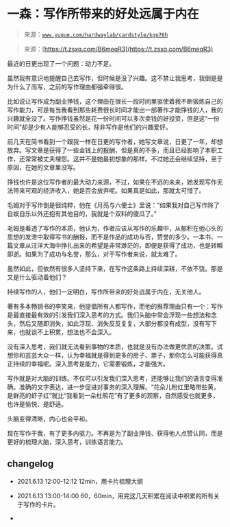 # 一森：写作所带来的好处远属于内在

> 来源：[`www.yuque.com/hardwaylab/cardstyle/kgo76h`](https://www.yuque.com/hardwaylab/cardstyle/kgo76h)

> 来源：[https://t.zsxq.com/B6meqR3](https://t.zsxq.com/B6meqR3) 

最近的日更出现了一个问题：动力不足。 

虽然我有意识地提醒自己去写作，但时候是没了兴趣。这不禁让我思考，我倒是是为什么了而写，之前的写作理由都强牵得很。 

比如说让写作成为副业挣钱，这个理由在很长一段时间里驱使着我不断锻炼自己的写作能力，可是每当我看到那些耗费很长时间才能出一部著作才能挣钱的人，我的兴趣就全没了。写作挣钱虽然是花一份时间可以多次卖钱的好投资，但是这“一份时间”却是少有人能够忍受的长，除非写作是他们的兴趣爱好。 

前几天在简书看到一个跟我一样在日更的写作者，她写文章说，日更了一年，却想放弃。写文章是获得了一些金钱上的报酬，但是真的不多，而且已经影响了本职工作，还常常被丈夫埋怨。这并不是她最初想象的那样。不过她还会继续坚持，至于原因，在她的文章里没写。 

挣钱也许是这位写作者的最大动力来源，不过，如果在不远的未来，她发现写作无法带来可观的经济收入，她是否会放弃呢。如果真是如此，那就太可惜了。 

毛姆对于写作倒是很纯粹，他在《月亮与六便士》里说：“如果我对自己写作除了自娱自乐以外还抱有其他目的，我就是个双料的傻瓜了。” 

毛姆是看透了写作的本质，他认为，作者应该从写作的乐趣中，从郁积在他心头的思想的发泄中取得写书的酬报，而不是作品的成功与否，赞誉的多少。一本书、一篇文章从汪洋大海中挣扎出来的希望是非常渺茫的，即便是获得了成功，也是转瞬即逝。如果为了成功与名誉，那么，对于写作者来说，就太难了。 

虽然如此，但依然有很多人坚持下来，在写作这条路上持续深耕，不依不饶。那是又是什么驱动着他们？ 

持续写作的人，他们一定明白，写作所带来的好处远属于内在，无关他人。 

著有多本畅销书的李笑来，他提倡所有人都写作，而他的推荐理由只有一个：写作是最直接最有效的引发我们深入思考的方式。我们头脑中常会浮现一些想法和念头，然后又随即消失，如此浮现、消失反反复复，大部分都没有成型，没有写下来，也就谈不上积累，想法也不会深入。 

没有深入思考，我们就无法看到事物的本质，也就是没有办法做更优质的决策。试想你和芸芸大众一样，认为幸福就是得到更多的房子、票子，那你怎么可能获得真正持续的幸福呢。深入思考是能力，它需要锻炼，才能强大。 

写作就是对大脑的训练。不仅可以引发我们深入思考，还能够让我们的语言变得准确。准确的文字表达，进一步促进对事务的深入理解。“花朵儿粉红里略带些黄，是鲜亮的虾子红”就比“我看到一朵杜鹃花”有了更多的观察，自然感受也就更多，也许是愉悦、是舒适。 

头脑变得清晰，内心也会平和。 

现在写作于我，有了更多内驱力。不再是为了副业挣钱、获得他人点赞认同，而是更好的梳理大脑，深入思考，训练语言能力。 

## changelog

 

+   2021.6.13 12:00-12:12 12min，用卡片梳理大纲 

+   2021.6.13 13:00-14:00 60，60min，用完这几天积累在阅读中积累的所有关于写作的卡片。 

+   